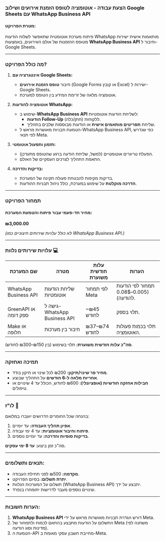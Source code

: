 

### **הצעת עבודה - אוטומציה לטופס הזמנת אירועים ושילוב Google Sheets עם WhatsApp Business API**

#### **מטרת הפרויקט:**
פיתוח מערכת אוטומטית שתאפשר לשלוח הודעות WhatsApp מותאמות אישית ישירות מטופס ההזמנות של אולם האירועים, באמצעות **WhatsApp Business API** וחיבור ל-Google Sheets.

---

### **מה כולל הפרויקט?**
1. **אינטגרציה עם Google Sheets:**
   - חיבור **טופס הזמנת אירועים** (Google Forms או קובץ Excel) ישירות ל-Google Sheets.
   - אוטומציה מלאה של זרימת המידע בין הטופס למערכת.

2. **אוטומציה להודעות WhatsApp:**
   - שימוש ב-**WhatsApp Business API** לשליחת הודעות אוטומטיות:
     - **הודעות Follow-Up** ללקוחות (חתן/כלה).
     - שליחת **תפריטים מותאמים אישית** או הודעות מבוססות שלבים בתהליך.
   - הטמעת תבניות מאושרות מראש ל-WhatsApp Business API, כפי שנדרש לפי תנאי Meta.

3. **תזמון ותפעול אוטומטי:**
   - הפעלת טריגרים אוטומטיים (למשל, שליחת הודעה ברגע שהטופס מתעדכן).
   - התאמת התהליך לצרכים העסקיים של האולם.

4. **בדיקות והדרכה:**
   - בדיקות מקיפות להבטחת פעולה תקינה של המערכת.
   - **הדרכה מוקלטת** על שימוש במערכת, כולל ניהול תבניות ההודעות.

---

### **תמחור הפרויקט**
#### מחיר חד-פעמי עבור פיתוח והטמעת המערכת:
**₪3,000.00**

_(לא כולל עלויות שירותים חיצוניים כמו WhatsApp Business API.)_

---

### **עלויות שירותים נלוות 💻**
| שם המערכת              | מטרה                           | עלות חודשית משוערת  | הערות                                   |
|-------------------------|--------------------------------|----------------------|-----------------------------------------|
| WhatsApp Business API  | שליחת הודעות אוטומטיות        | לפי תמחור Meta      | תמחור לפי הודעות (0.005–0.08$ להודעה). |
| GreenAPI או ספק דומה   | גישה ל-WhatsApp Business API   | ~₪45 לחודש          | תלוי בספק.                              |
| Make או חלופה          | חיבור בין מערכות              | ₪37–₪74 לחודש        | תלוי בכמות פעולות האוטומציה.           |

**סה"כ עלות חודשית משוערת:** תלוי בשימוש (בין ₪150–₪300 לחודש).

---

### **תמיכה ואחזקה**
- **מחיר פר שינוי/תיקון:** ₪200 לכל שינוי או תיקון בודד. 
- **אחריות מלאה ל-6 חודשים** על התהליך שבוצע.
- **חבילות אחזקה חודשיות (אופציונלי):** ₪600 לחודש, הכולל עד 4 שינויים או טיפולים.

---

### **לו"ז 📆**
בהנחה שכל החומרים הדרושים יועברו במלואם:
1. **אפיון תהליך העבודה:** עד יומיים.
2. **פיתוח וחיבור אוטומציות:** עד 4 ימי עבודה.
3. **בדיקות סופיות והדרכה:** עד יומיים נוספים.

סה"כ זמן ביצוע: **עד 8 ימי עסקים.**

---

### **תנאים ותשלומים:**
- **מקדמה:** ₪500 לפני תחילת העבודה.
- **יתרת תשלום:** בסיום הפרויקט.
- תשלום על המערכות הנלוות (WhatsApp Business API) יתבצע על ידך.
- שינויים נוספים מעבר לדרישות יתומחרו בנפרד.

---

### **הערות חשובות:**
1. **WhatsApp Business API** דורש הגדרת תבניות מאושרות מראש על ידי Meta. 
2. התשלום על הודעות מתבצע בהתאם לכמות ולתמחור של Meta (משתנה לפי מדינות וסוג הודעה).
3. הטמעת ה-API מחייבת חשבון עסקי מאומת ב-Meta.

